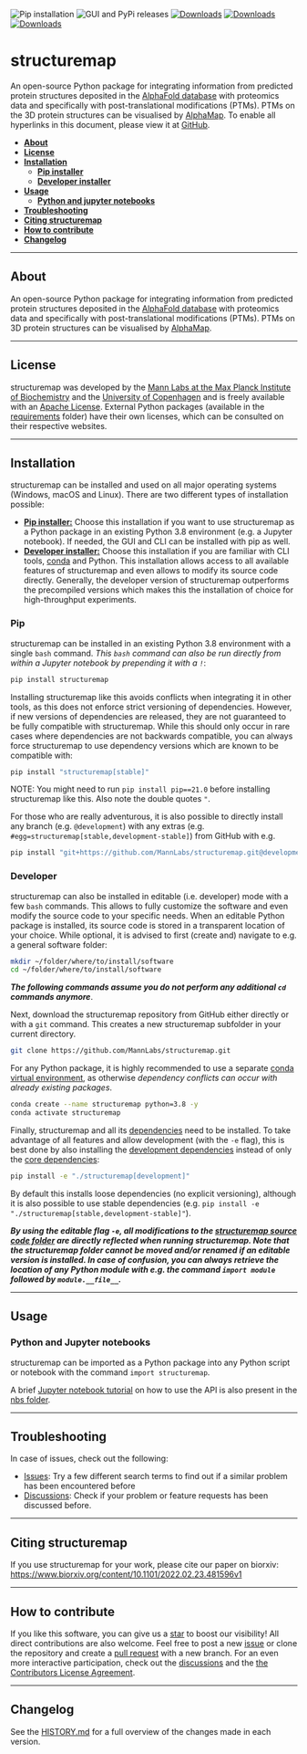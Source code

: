 ![Pip installation](https://github.com/MannLabs/structuremap/workflows/Default%20installation%20and%20tests/badge.svg)
![GUI and PyPi releases](https://github.com/MannLabs/structuremap/workflows/Publish%20on%20PyPi%20and%20release%20on%20GitHub/badge.svg)
[![Downloads](https://pepy.tech/badge/structuremap)](https://pepy.tech/project/structuremap)
[![Downloads](https://pepy.tech/badge/structuremap/month)](https://pepy.tech/project/structuremap)
[![Downloads](https://pepy.tech/badge/structuremap/week)](https://pepy.tech/project/structuremap)


# structuremap
An open-source Python package for integrating information from predicted protein structures deposited in the [AlphaFold database](https://alphafold.ebi.ac.uk/) with proteomics data and specifically with post-translational modifications (PTMs). PTMs on the 3D protein structures can be visualised by [AlphaMap](https://github.com/MannLabs/alphamap). To enable all hyperlinks in this document, please view it at [GitHub](https://github.com/MannLabs/structuremap).

* [**About**](#about)
* [**License**](#license)
* [**Installation**](#installation)
  * [**Pip installer**](#pip)
  * [**Developer installer**](#developer)
* [**Usage**](#usage)
  * [**Python and jupyter notebooks**](#python-and-jupyter-notebooks)
* [**Troubleshooting**](#troubleshooting)
* [**Citing structuremap**](#citing-structuremap)
* [**How to contribute**](#how-to-contribute)
* [**Changelog**](#changelog)

---
## About

An open-source Python package for integrating information from predicted protein structures deposited in the [AlphaFold database](https://alphafold.ebi.ac.uk/) with proteomics data and specifically with post-translational modifications (PTMs). PTMs on 3D protein structures can be visualised by [AlphaMap](https://github.com/MannLabs/alphamap).

---
## License

structuremap was developed by the [Mann Labs at the Max Planck Institute of Biochemistry](https://www.biochem.mpg.de/mann) and the [University of Copenhagen](https://www.cpr.ku.dk/research/proteomics/mann/) and is freely available with an [Apache License](LICENSE.txt). External Python packages (available in the [requirements](requirements) folder) have their own licenses, which can be consulted on their respective websites.

---
## Installation

structuremap can be installed and used on all major operating systems (Windows, macOS and Linux).
There are two different types of installation possible:

* [**Pip installer:**](#pip) Choose this installation if you want to use structuremap as a Python package in an existing Python 3.8 environment (e.g. a Jupyter notebook). If needed, the GUI and CLI can be installed with pip as well.
* [**Developer installer:**](#developer) Choose this installation if you are familiar with CLI tools, [conda](https://docs.conda.io/en/latest/) and Python. This installation allows access to all available features of structuremap and even allows to modify its source code directly. Generally, the developer version of structuremap outperforms the precompiled versions which makes this the installation of choice for high-throughput experiments.

### Pip

structuremap can be installed in an existing Python 3.8 environment with a single `bash` command. *This `bash` command can also be run directly from within a Jupyter notebook by prepending it with a `!`*:

```bash
pip install structuremap
```

Installing structuremap like this avoids conflicts when integrating it in other tools, as this does not enforce strict versioning of dependencies. However, if new versions of dependencies are released, they are not guaranteed to be fully compatible with structuremap. While this should only occur in rare cases where dependencies are not backwards compatible, you can always force structuremap to use dependency versions which are known to be compatible with:

```bash
pip install "structuremap[stable]"
```

NOTE: You might need to run `pip install pip==21.0` before installing structuremap like this. Also note the double quotes `"`.

For those who are really adventurous, it is also possible to directly install any branch (e.g. `@development`) with any extras (e.g. `#egg=structuremap[stable,development-stable]`) from GitHub with e.g.

```bash
pip install "git+https://github.com/MannLabs/structuremap.git@development#egg=structuremap[stable,development-stable]"
```

### Developer

structuremap can also be installed in editable (i.e. developer) mode with a few `bash` commands. This allows to fully customize the software and even modify the source code to your specific needs. When an editable Python package is installed, its source code is stored in a transparent location of your choice. While optional, it is advised to first (create and) navigate to e.g. a general software folder:

```bash
mkdir ~/folder/where/to/install/software
cd ~/folder/where/to/install/software
```

***The following commands assume you do not perform any additional `cd` commands anymore***.

Next, download the structuremap repository from GitHub either directly or with a `git` command. This creates a new structuremap subfolder in your current directory.

```bash
git clone https://github.com/MannLabs/structuremap.git
```

For any Python package, it is highly recommended to use a separate [conda virtual environment](https://docs.conda.io/en/latest/), as otherwise *dependency conflicts can occur with already existing packages*.

```bash
conda create --name structuremap python=3.8 -y
conda activate structuremap
```

Finally, structuremap and all its [dependencies](requirements) need to be installed. To take advantage of all features and allow development (with the `-e` flag), this is best done by also installing the [development dependencies](requirements/requirements_development.txt) instead of only the [core dependencies](requirements/requirements.txt):

```bash
pip install -e "./structuremap[development]"
```

By default this installs loose dependencies (no explicit versioning), although it is also possible to use stable dependencies (e.g. `pip install -e "./structuremap[stable,development-stable]"`).

***By using the editable flag `-e`, all modifications to the [structuremap source code folder](structuremap) are directly reflected when running structuremap. Note that the structuremap folder cannot be moved and/or renamed if an editable version is installed. In case of confusion, you can always retrieve the location of any Python module with e.g. the command `import module` followed by `module.__file__`.***

---
## Usage

### Python and Jupyter notebooks

structuremap can be imported as a Python package into any Python script or notebook with the command `import structuremap`.

A brief [Jupyter notebook tutorial](nbs/tutorial.ipynb) on how to use the API is also present in the [nbs folder](nbs).

---
## Troubleshooting

In case of issues, check out the following:

* [Issues](https://github.com/MannLabs/structuremap/issues): Try a few different search terms to find out if a similar problem has been encountered before
* [Discussions](https://github.com/MannLabs/structuremap/discussions): Check if your problem or feature requests has been discussed before.

---
## Citing structuremap

If you use structuremap for your work, please cite our paper on biorxiv: https://www.biorxiv.org/content/10.1101/2022.02.23.481596v1

---
## How to contribute

If you like this software, you can give us a [star](https://github.com/MannLabs/structuremap/stargazers) to boost our visibility! All direct contributions are also welcome. Feel free to post a new [issue](https://github.com/MannLabs/structuremap/issues) or clone the repository and create a [pull request](https://github.com/MannLabs/structuremap/pulls) with a new branch. For an even more interactive participation, check out the [discussions](https://github.com/MannLabs/structuremap/discussions) and the [the Contributors License Agreement](misc/CLA.md).

---
## Changelog

See the [HISTORY.md](HISTORY.md) for a full overview of the changes made in each version.

